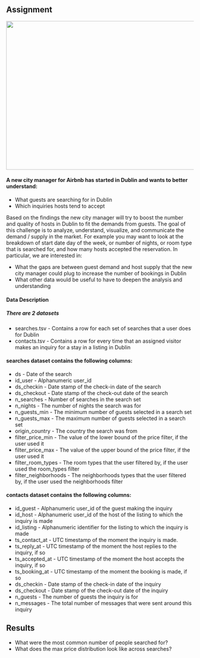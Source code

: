 ## Assignment

<img src = "https://media.giphy.com/media/CfwvukeZK1LujFD70u/giphy.gif" width = "600" height = "400"/>

#### A new city manager for Airbnb has started in Dublin and wants to better understand:

+ What guests are searching for in Dublin
+ Which inquiries hosts tend to accept

Based on the findings the new city manager will try to boost the number and quality of hosts in Dublin to fit the demands from guests. The goal of this challenge is to analyze, understand, visualize, and communicate the demand / supply in the market. For example you may want to look at the breakdown of start date day of the week, or number of nights, or room type that is searched for, and how many hosts accepted the reservation. In particular, we are interested in:

+ What the gaps are between guest demand and host supply that the new city manager could plug to increase the number of bookings in Dublin
+ What other data would be useful to have to deepen the analysis and understanding

#### Data Description

##### There are 2 datasets

+ searches.tsv - Contains a row for each set of searches that a user does for Dublin
+ contacts.tsv - Contains a row for every time that an assigned visitor makes an inquiry for a stay in a listing in Dublin

#### searches dataset contains the following columns:

+ ds - Date of the search
+ id_user - Alphanumeric user_id
+ ds_checkin - Date stamp of the check-in date of the search
+ ds_checkout - Date stamp of the check-out date of the search
+ n_searches - Number of searches in the search set
+ n_nights - The number of nights the search was for
+ n_guests_min - The minimum number of guests selected in a search set
+ n_guests_max - The maximum number of guests selected in a search set
+ origin_country - The country the search was from
+ filter_price_min - The value of the lower bound of the price filter, if the user used it
+ filter_price_max - The value of the upper bound of the price filter, if the user used it
+ filter_room_types - The room types that the user filtered by, if the user used the room_types filter
+ filter_neighborhoods - The neighborhoods types that the user filtered by, if the user used the neighborhoods filter


#### contacts dataset contains the following columns:

+ id_guest - Alphanumeric user_id of the guest making the inquiry
+ id_host - Alphanumeric user_id of the host of the listing to which the inquiry is made
+ id_listing - Alphanumeric identifier for the listing to which the inquiry is made
+ ts_contact_at - UTC timestamp of the moment the inquiry is made.
+ ts_reply_at - UTC timestamp of the moment the host replies to the inquiry, if so
+ ts_accepted_at - UTC timestamp of the moment the host accepts the inquiry, if so
+ ts_booking_at - UTC timestamp of the moment the booking is made, if so
+ ds_checkin - Date stamp of the check-in date of the inquiry
+ ds_checkout - Date stamp of the check-out date of the inquiry
+ n_guests - The number of guests the inquiry is for
+ n_messages - The total number of messages that were sent around this inquiry


## Results

+ What were the most common number of people searched for?
+ What does the max price distribution look like across searches?
